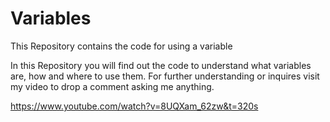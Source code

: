 # Variables
This Repository contains the code for using a variable

In this Repository you will find out the code to understand what variables are, how and where to use them. For further understanding or inquires visit my video to drop a comment asking me anything.

https://www.youtube.com/watch?v=8UQXam_62zw&t=320s
